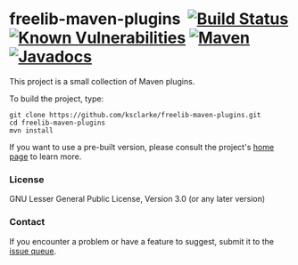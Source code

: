 # freelib-maven-plugins &nbsp;[![Build Status](https://travis-ci.org/ksclarke/freelib-maven-plugins.png?branch=master)](https://travis-ci.org/ksclarke/freelib-maven-plugins) [![Known Vulnerabilities](https://snyk.io/test/github/ksclarke/freelib-maven-plugins/badge.svg)](https://snyk.io/test/github/ksclarke/freelib-maven-plugins) [![Maven](https://img.shields.io/maven-metadata/v/http/central.maven.org/maven2/info/freelibrary/freelib-maven-plugins/maven-metadata.xml.svg?colorB=brightgreen)](http://mvnrepository.com/artifact/info.freelibrary/freelib-maven-plugins) [![Javadocs](http://javadoc.io/badge/info.freelibrary/freelib-maven-plugins.svg)](http://projects.freelibrary.info/freelib-maven-plugins/javadocs.html)

This project is a small collection of Maven plugins.

To build the project, type:

    git clone https://github.com/ksclarke/freelib-maven-plugins.git
    cd freelib-maven-plugins
    mvn install

If you want to use a pre-built version, please consult the project's [home page](http://projects.freelibrary.info/freelib-maven-plugins) to learn 
more.

### License

GNU Lesser General Public License, Version 3.0 (or any later version)

### Contact

If you encounter a problem or have a feature to suggest, submit it to the [issue queue](https://github.com/ksclarke/freelib-maven-plugins/issues 
"GitHub Issues Queue").
